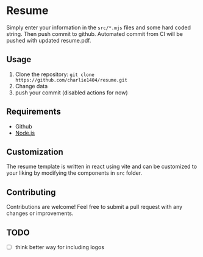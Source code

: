# Resume

Simply enter your information in the `src/*.mjs` files and some hard coded string. Then push commit to github. Automated commit from CI will be pushed with updated resume.pdf.

## Usage

1. Clone the repository: `git clone https://github.com/charlie1404/resume.git`
2. Change data
3. push your commit (disabled actions for now)

## Requirements

- Github
- [Node.js](https://nodejs.org/)

## Customization

The resume template is written in react using vite and can be customized to your liking by modifying the components in `src` folder.

## Contributing

Contributions are welcome! Feel free to submit a pull request with any changes or improvements.

## TODO
- [ ] think better way for including logos
